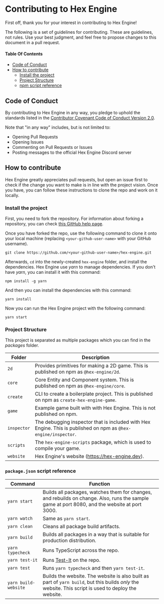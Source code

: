 # Contributing to Hex Engine

First off, thank you for your interest in contributing to Hex Engine!

The following is a set of guidelines for contributing. These are guidelines, not rules. Use your best judgment, and feel free to propose changes to this document in a pull request.

#### Table Of Contents

- [Code of Conduct](#code-of-conduct)
- [How to contribute](#how-to-contribute)
  - [Install the project](#install-the-project)
  - [Project Structure](#project-structure)
  - [npm script reference](#npm-script-reference)

## Code of Conduct

By contributing to Hex Engine in any way, you pledge to uphold the standards listed in the [Contributor Covenant Code of Conduct Version 2.0](https://www.contributor-covenant.org/version/2/0/code_of_conduct).

Note that "in any way" includes, but is not limited to:

- Opening Pull Requests
- Opening Issues
- Commenting on Pull Requests or Issues
- Posting messages to the official Hex Engine Discord server

## How to contribute

Hex Engine greatly appreciates pull requests, but open an issue first to check if the change you want to make is in line with the project vision. Once you have, you can follow these instructions to clone the repo and work on it locally.

### Install the project

First, you need to fork the repository. For information about forking a repository, you can check [this GitHub help page](https://help.github.com/en/github/getting-started-with-github/fork-a-repo).

Once you have forked the repo, use the following command to clone it onto your local machine (replacing `<your-github-user-name>` with your GitHub username).

```
git clone https://github.com/<your-github-user-name>/hex-engine.git
```

Afterwards, `cd` into the newly-created `hex-engine` folder, and install the dependencies. Hex Engine use _yarn_ to manage dependencies. If you don't have _yarn_, you can install it with this command:

```
npm install -g yarn
```

And then you can install the dependencies with this command:

```
yarn install
```

Now you can run the Hex Engine project with the following command:

```
yarn start
```

### Project Structure

This project is separated as multiple packages which you can find in the _packages_ folder.

<!-- prettier-ignore -->
| Folder      | Description |
| ----------- | ----------- |
| `2d`        | Provides primitives for making a 2D game. This is published on npm as `@hex-engine/2d`. |
| `core`      | Core Entity and Component system. This is published on npm as `@hex-engine/core`. |
| `create`    | CLI to create a boilerplate project. This is published on npm as `create-hex-engine-game`. |
| `game`      | Example game built with with Hex Engine. This is not published on npm. |
| `inspector` | The debugging inspector that is included with Hex Engine. This is published on npm as `@hex-engine/inspector`. |
| `scripts`   | The `hex-engine-scripts` package, which is used to compile your game. |
| `website`   | Hex Engine's website (<https://hex-engine.dev>). |

### `package.json` script reference

<!-- prettier-ignore -->
| Command  | Function  |
| -------- | --------- |
| `yarn start`         | Builds all packages, watches them for changes, and rebuilds on change. Also, runs the sample game at port 8080, and the website at port 3000. |
| `yarn watch`         | Same as `yarn start`. |
| `yarn clean`         | Cleans all package build artifacts. |
| `yarn build`         | Builds all packages in a way that is suitable for production distribution. |
| `yarn typecheck`     | Runs TypeScript across the repo. |
| `yarn test-it`       | Runs [Test-It](https://github.com/suchipi/test-it) on the repo. |
| `yarn test`          | Runs `yarn typecheck` and then `yarn test-it`. |
| `yarn build-website` | Builds the website. The website is also built as part of `yarn build`, but this builds _only_ the website. This script is used to deploy the website. |
